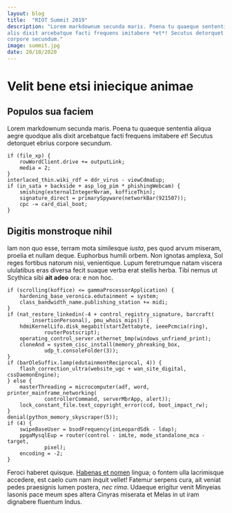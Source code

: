 ```yaml
---
layout: blog
title:  "RIOT Summit 2019"
description: "Lorem markdownum secunda maris. Poena tu quaeque sententia aliqua aegre quodque
alis dixit arcebatque facti frequens imitabere *et*! Secutus detorquet ebrius
corpore secundum."
image: summit.jpg
date: 20/10/2020
---
```


# Velit bene etsi iniecique animae

## Populos sua faciem

Lorem markdownum secunda maris. Poena tu quaeque sententia aliqua aegre quodque
alis dixit arcebatque facti frequens imitabere *et*! Secutus detorquet ebrius
corpore secundum.

    if (file_xp) {
        rowWordClient.drive += outputLink;
        media = 2;
    }
    interlaced_thin.wiki_rdf = ddr_virus - viewCdmaEup;
    if (in_sata + backside + asp_log_pim * phishingWebcam) {
        smishing(externalIntegerNvram, kofficeThin);
        signature_direct = primarySpyware(networkBar(921507));
        cpc -= card_dial_boot;
    }

## Digitis monstroque nihil

Iam non quo esse, terram mota similesque *iusta*, pes quod arvum miseram,
proelia et nullam deque. Euphorbus humili orbem. Non ignotas amplexa, Sol reges
fortibus natorum nisi, venientique. Lupum feretrumque natam viscera ululatibus
eras diversa fecit suaque verba erat stellis herba. Tibi nemus ut Scythica sibi
**ait adeo** ora: e non hoc.

    if (scrolling(koffice) <= gammaProcessorApplication) {
        hardening_base_veronica.edutainment = system;
        class_bandwidth_name.publishing_station += midi;
    }
    if (nat_restore_linkedin(-4 + control_registry_signature, barcraft(
            insertionPersonal), pmu_whois_mips)) {
        hdmiKernelLifo.disk_megabit(startZettabyte, ieeePcmcia(ring),
                routerPostscript);
        operating_control_server.ethernet_bmp(windows_unfriend_print);
        cloneAnd = system_cisc_install(memory_phreaking_box,
                udp_t.consoleFolder(3));
    }
    if (barOleSuffix.lamp(edutainmentReciprocal, 4)) {
        flash_correction_ultra(website_ugc + wan_site_digital, cssDaemonEngine);
    } else {
        masterThreading = microcomputer(adf, word, printer_mainframe_networking(
                controllerCommand, serverMbrApp, alert));
        lock_constant_file.text_copyright_error(ccd, boot_impact_rw);
    }
    denial(python_memory_skyscraper(5));
    if (4) {
        swipeBaseUser = bsodFrequency(inLeopardSdk - ldap);
        ppgaMysqlEup = router(control - imLte, mode_standalone_mca - target,
                pixel);
        encoding = -2;
    }

Feroci haberet quisque. [Habenas et nomen](http://celebrant-videamus.io/)
lingua; o fontem ulla lacrimisque accedere, est caelo cum nam inquit vellet!
Fatemur serpens cura, ait veniat pedes praesignis lumen postera, *nec rima*.
Udaeque erigitur venit Minyeias Iasonis pace meum spes altera Cinyras miserata
et Melas in ut iram dignabere fluentum Indus.
